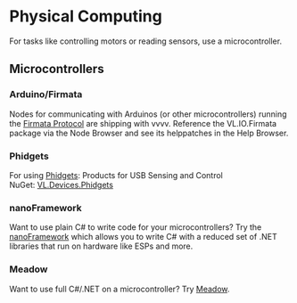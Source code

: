 # Physical Computing

For tasks like controlling motors or reading sensors, use a microcontroller.

## Microcontrollers

### Arduino/Firmata
Nodes for communicating with Arduinos (or other microcontrollers) running the [Firmata Protocol](https://github.com/firmata/protocol) are shipping with vvvv. Reference the VL.IO.Firmata package via the Node Browser and see its helppatches in the Help Browser.

### Phidgets
For using [Phidgets](https://www.phidgets.com): Products for USB Sensing and Control  
NuGet: [VL.Devices.Phidgets](https://www.nuget.org/packages/VL.Devices.Phidgets)

### nanoFramework
Want to use plain C# to write code for your microcontrollers? Try the [nanoFramework](https://www.nanoframework.net) which allows you to write C# with a reduced set of .NET libraries that run on hardware like ESPs and more.

### Meadow
Want to use full C#/.NET on a microcontroller? Try [Meadow](https://www.wildernesslabs.co/developers).
